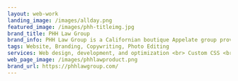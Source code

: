 ```yaml
---
layout: web-work
landing_image: /images/allday.png
featured_image: /images/phh-titleimg.jpg
brand_title: PHH Law Group
brand_info: PHH Law Group is a Californian boutique Appelate group providing a variety of legal support to local communities. <br> This group needed a website that provided information and accessibility for any and all clients or individuals looking for answers and support.
tags: Website, Branding, Copywriting, Photo Editing
services: Web design, development, and optimization <br> Custom CSS <br> SEO optimization and social media platform intigration <br> Contact form design and implementation
web_page_image: /images/phhlawproduct.png
brand_url: https://phhlawgroup.com/
---
```

